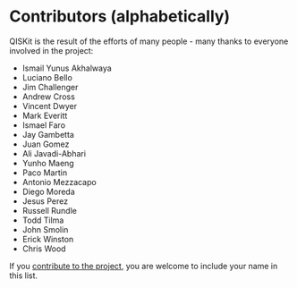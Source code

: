Contributors (alphabetically)
=============================

QISKit is the result of the efforts of many people - many thanks to everyone
involved in the project:

* Ismail Yunus Akhalwaya
* Luciano Bello
* Jim Challenger
* Andrew Cross
* Vincent Dwyer
* Mark Everitt
* Ismael Faro
* Jay Gambetta
* Juan Gomez
* Ali Javadi-Abhari
* Yunho Maeng
* Paco Martin
* Antonio Mezzacapo
* Diego Moreda
* Jesus Perez
* Russell Rundle
* Todd Tilma
* John Smolin
* Erick Winston
* Chris Wood

If you [contribute to the project](CONTRIBUTING.rst), you are welcome to include
your name in this list.
